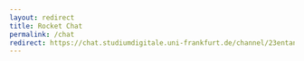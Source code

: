 ```yaml
---
layout: redirect
title: Rocket Chat
permalink: /chat
redirect: https://chat.studiumdigitale.uni-frankfurt.de/channel/23entangled 
---
```

